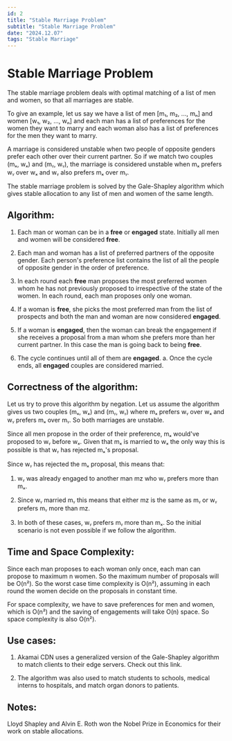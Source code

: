 ```yaml
---
id: 2
title: "Stable Marriage Problem"
subtitle: "Stable Marriage Problem"
date: "2024.12.07"
tags: "Stable Marriage"
---
```


# Stable Marriage Problem

The stable marriage problem deals with optimal matching of a list of men and women, so that all marriages are stable.

To give an example, let us say we have a list of men [m₁, m₂, ..., mₙ] and women [w₁, w₂, ..., wₙ] and each man has a list of preferences for the women they want to marry and each woman also has a list of preferences for the men they want to marry.

A marriage is considered unstable when two people of opposite genders prefer each other over their current partner. So if we match two couples (mₓ, wₓ) and (mᵧ, wᵧ), the marriage is considered unstable when mₓ prefers wᵧ over wₓ and wᵧ also prefers mₓ over mᵧ.

The stable marriage problem is solved by the Gale-Shapley algorithm which gives stable allocation to any list of men and women of the same length.

## Algorithm:

1. Each man or woman can be in a **free** or **engaged** state. Initially all men and women will be considered **free**.

2. Each man and woman has a list of preferred partners of the opposite gender. Each person's preference list contains the list of all the people of opposite gender in the order of preference.

3. In each round each **free** man proposes the most preferred women whom he has not previously proposed to irrespective of the state of the women. In each round, each man proposes only one woman.

4. If a woman is **free**, she picks the most preferred man from the list of prospects and both the man and woman are now considered **engaged**.

5. If a woman is **engaged**, then the woman can break the engagement if she receives a proposal from a man whom she prefers more than her current partner. In this case the man is going back to being **free**.

6. The cycle continues until all of them are **engaged**.
   a. Once the cycle ends, all **engaged** couples are considered married.

## Correctness of the algorithm:

Let us try to prove this algorithm by negation. Let us assume the algorithm gives us two couples (mₓ, wₓ) and (mᵧ, wᵧ) where mₓ prefers wᵧ over wₓ and wᵧ prefers mₓ over mᵧ. So both marriages are unstable.

Since all men propose in the order of their preference, mₓ would've proposed to wᵧ before wₓ. Given that mₓ is married to wₓ the only way this is possible is that wᵧ has rejected mₓ's proposal.

Since wᵧ has rejected the mₓ proposal, this means that:

1. wᵧ was already engaged to another man mz who wᵧ prefers more than mₓ.

2. Since wᵧ married mᵧ this means that either mz is the same as mᵧ or wᵧ prefers mᵧ more than mz.

3. In both of these cases, wᵧ prefers mᵧ more than mₓ. So the initial scenario is not even possible if we follow the algorithm.

## Time and Space Complexity:

Since each man proposes to each woman only once, each man can propose to maximum n women. So the maximum number of proposals will be O(n²). So the worst case time complexity is O(n²), assuming in each round the women decide on the proposals in constant time.

For space complexity, we have to save preferences for men and women, which is O(n²) and the saving of engagements will take O(n) space. So space complexity is also O(n²).

## Use cases:

1. Akamai CDN uses a generalized version of the Gale-Shapley algorithm to match clients to their edge servers. Check out this link.

2. The algorithm was also used to match students to schools, medical interns to hospitals, and match organ donors to patients.

## Notes:

Lloyd Shapley and Alvin E. Roth won the Nobel Prize in Economics for their work on stable allocations.